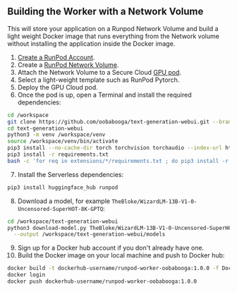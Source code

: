## Building the Worker with a Network Volume

This will store your application on a Runpod Network Volume and
build a light weight Docker image that runs everything
from the Network volume without installing the application
inside the Docker image.

1. [Create a RunPod Account](https://runpod.io?ref=2xxro4sy).
2. Create a [RunPod Network Volume](https://www.runpod.io/console/user/storage).
3. Attach the Network Volume to a Secure Cloud [GPU pod](https://www.runpod.io/console/gpu-secure-cloud).
4. Select a light-weight template such as RunPod Pytorch.
5. Deploy the GPU Cloud pod.
6. Once the pod is up, open a Terminal and install the required
   dependencies:

```bash
cd /workspace
git clone https://github.com/oobabooga/text-generation-webui.git --branch snapshot-2023-11-05
cd text-generation-webui
python3 -m venv /workspace/venv
source /workspace/venv/bin/activate
pip3 install --no-cache-dir torch torchvision torchaudio --index-url https://download.pytorch.org/whl/cu118
pip3 install -r requirements.txt
bash -c 'for req in extensions/*/requirements.txt ; do pip3 install -r "$req" ; done'
```

7. Install the Serverless dependencies:

```bash
pip3 install huggingface_hub runpod
```

8. Download a model, for example `TheBloke/WizardLM-13B-V1-0-Uncensored-SuperHOT-8K-GPTQ`:

```bash
cd /workspace/text-generation-webui
python3 download-model.py TheBloke/WizardLM-13B-V1-0-Uncensored-SuperHOT-8K-GPTQ \
  --output /workspace/text-generation-webui/models
```

9. Sign up for a Docker hub account if you don't already have one.
10. Build the Docker image on your local machine and push to Docker hub:

```bash
docker build -t dockerhub-username/runpod-worker-oobabooga:1.0.0 -f Dockerfile.Network_Volume .
docker login
docker push dockerhub-username/runpod-worker-oobabooga:1.0.0
```
